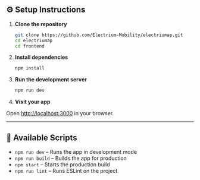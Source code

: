 ## ⚙️ Setup Instructions

1. **Clone the repository**

   ```bash
   git clone https://github.com/Electrium-Mobility/electriumap.git
   cd electriumap
   cd frontend
   ```

2. **Install dependencies**

   ```bash
   npm install
   ```

3. **Run the development server**

   ```bash
   npm run dev
   ```

4. **Visit your app**

 Open [http://localhost:3000](http://localhost:3000) in your browser.

---

## 🧪 Available Scripts

- `npm run dev` – Runs the app in development mode
- `npm run build` – Builds the app for production
- `npm start` – Starts the production build
- `npm run lint` – Runs ESLint on the project
